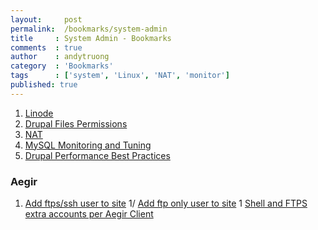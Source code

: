 ```yaml
---
layout:     post
permalink:  /bookmarks/system-admin
title     : System Admin - Bookmarks
comments  : true
author    : andytruong
category  : 'Bookmarks'
tags      : ['system', 'Linux', 'NAT', 'monitor']
published: true
---
```


1. [Linode](http://library.linode.com/ "")
1. [Drupal Files Permissions](http://www.lullabot.com/articles/keeping-drupals-files-safe "Keeping Drupal's Files Safe")
1. [NAT](https://gist.github.com/2510334 "")
1. [MySQL Monitoring and Tuning](http://tag1consulting.com/MySQL_Monitoring_and_Tuning "")
1. [Drupal Performance Best Practices](http://drupalwatchdog.com/2/1/drupal-performance-best-practices "")

### Aegir

1. [Add ftps/ssh user to site](http://drupalcode.org/project/barracuda.git/blob_plain/refs/heads/master:/aegir/tools/usr/add_lshell_user_standard.sh.txt "")
1/ [Add ftp only user to site](http://drupalcode.org/project/barracuda.git/blob_plain/refs/heads/master:/aegir/tools/usr/add_ftp_user_standard.sh.txt "")
1 [Shell and FTPS extra accounts per Aegir Client](http://omega8.cc/shell-and-ftps-extra-accounts-per-aegir-client-226)
